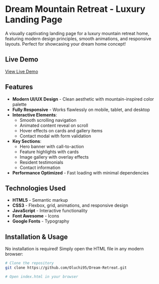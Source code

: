# Dream Mountain Retreat - Luxury Landing Page

A visually captivating landing page for a luxury mountain retreat home, featuring modern design principles, smooth animations, and responsive layouts. Perfect for showcasing your dream home concept!

## Live Demo

[View Live Demo](https://oluchi95.github.io/Dream-Retreat/)

## Features

- **Modern UI/UX Design** - Clean aesthetic with mountain-inspired color palette
- **Fully Responsive** - Works flawlessly on mobile, tablet, and desktop
- **Interactive Elements**:
  - Smooth scrolling navigation
  - Animated content reveal on scroll
  - Hover effects on cards and gallery items
  - Contact modal with form validation
- **Key Sections**:
  - Hero banner with call-to-action
  - Feature highlights with cards
  - Image gallery with overlay effects
  - Resident testimonials
  - Contact information
- **Performance Optimized** - Fast loading with minimal dependencies

## Technologies Used

- **HTML5** - Semantic markup
- **CSS3** - Flexbox, grid, animations, and responsive design
- **JavaScript** - Interactive functionality
- **Font Awesome** - Icons
- **Google Fonts** - Typography

## Installation & Usage

No installation is required! Simply open the HTML file in any modern browser:

```bash
# Clone the repository
git clone https://github.com/Oluchi95/Dream-Retreat.git

# Open index.html in your browser